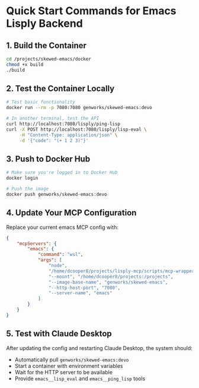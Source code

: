 # Quick Start Commands for Emacs Lisply Backend

## 1. Build the Container
```bash
cd /projects/skewed-emacs/docker
chmod +x build
./build
```

## 2. Test the Container Locally
```bash
# Test basic functionality
docker run --rm -p 7080:7080 genworks/skewed-emacs:devo

# In another terminal, test the API
curl http://localhost:7080/lisply/ping-lisp
curl -X POST http://localhost:7080/lisply/lisp-eval \
     -H "Content-Type: application/json" \
     -d '{"code": "(+ 1 2 3)"}'
```

## 3. Push to Docker Hub
```bash
# Make sure you're logged in to Docker Hub
docker login

# Push the image
docker push genworks/skewed-emacs:devo
```

## 4. Update Your MCP Configuration
Replace your current emacs MCP config with:

```json
{
    "mcpServers": {
        "emacs": {
            "command": "wsl",
            "args": [
                "node",
                "/home/dcooper8/projects/lisply-mcp/scripts/mcp-wrapper.js",
                "--mount", "/home/dcooper8/projects:/projects",
                "--image-base-name", "genworks/skewed-emacs",
                "--http-host-port", "7080",
                "--server-name", "emacs"
            ]
        }
    }
}
```

## 5. Test with Claude Desktop
After updating the config and restarting Claude Desktop, the system should:
- Automatically pull `genworks/skewed-emacs:devo` 
- Start a container with environment variables
- Wait for the HTTP server to be available
- Provide `emacs__lisp_eval` and `emacs__ping_lisp` tools
